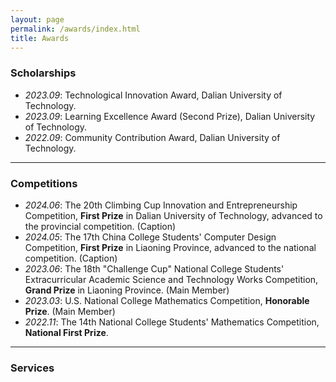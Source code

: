 ```yaml
---
layout: page
permalink: /awards/index.html
title: Awards
---
```


### Scholarships
- *2023.09*: Technological Innovation Award, Dalian University of Technology.
- *2023.09*: Learning Excellence Award (Second Prize), Dalian University of Technology.
- *2022.09*: Community Contribution Award, Dalian University of Technology.

---

### Competitions
- *2024.06*: The 20th Climbing Cup Innovation and Entrepreneurship Competition, **First Prize** in Dalian University of Technology, advanced to the provincial competition. (Caption)
- *2024.05*: The 17th China College Students' Computer Design Competition, **First Prize** in Liaoning Province, advanced to the national competition. (Caption)
- *2023.06*: The 18th "Challenge Cup" National College Students' Extracurricular Academic Science and Technology Works Competition, **Grand Prize** in Liaoning Province. (Main Member)
- *2023.03*: U.S. National College Mathematics Competition, **Honorable Prize**. (Main Member)
- *2022.11*:  The 14th National College Students' Mathematics Competition, **National First Prize**.

---

### Services

